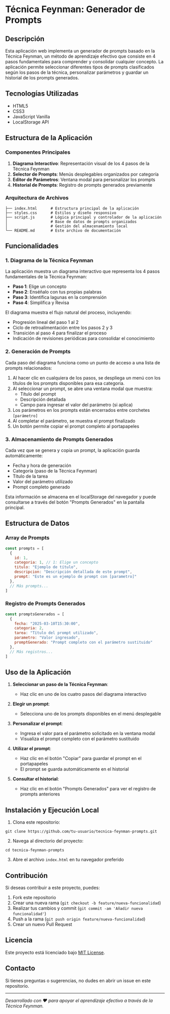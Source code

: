 # Técnica Feynman: Generador de Prompts

## Descripción
Esta aplicación web implementa un generador de prompts basado en la Técnica Feynman, un método de aprendizaje efectivo que consiste en 4 pasos fundamentales para comprender y consolidar cualquier concepto. La aplicación permite seleccionar diferentes tipos de prompts clasificados según los pasos de la técnica, personalizar parámetros y guardar un historial de los prompts generados.

## Tecnologías Utilizadas
- HTML5
- CSS3
- JavaScript Vanilla
- LocalStorage API

## Estructura de la Aplicación

### Componentes Principales
1. **Diagrama Interactivo**: Representación visual de los 4 pasos de la Técnica Feynman
2. **Selector de Prompts**: Menús desplegables organizados por categoría
3. **Editor de Parámetros**: Ventana modal para personalizar los prompts
4. **Historial de Prompts**: Registro de prompts generados previamente

### Arquitectura de Archivos
```
├── index.html      # Estructura principal de la aplicación
├── styles.css      # Estilos y diseño responsivo
├── script.js       # Lógica principal y controlador de la aplicación
│                   # Base de datos de prompts organizados
│                   # Gestión del almacenamiento local
└── README.md       # Este archivo de documentación
```

## Funcionalidades

### 1. Diagrama de la Técnica Feynman
La aplicación muestra un diagrama interactivo que representa los 4 pasos fundamentales de la Técnica Feynman:
- **Paso 1**: Elige un concepto
- **Paso 2**: Enséñalo con tus propias palabras
- **Paso 3**: Identifica lagunas en la comprensión
- **Paso 4**: Simplifica y Revisa

El diagrama muestra el flujo natural del proceso, incluyendo:
- Progresión lineal del paso 1 al 2
- Ciclo de retroalimentación entre los pasos 2 y 3
- Transición al paso 4 para finalizar el proceso
- Indicación de revisiones periódicas para consolidar el conocimiento

### 2. Generación de Prompts
Cada paso del diagrama funciona como un punto de acceso a una lista de prompts relacionados:

1. Al hacer clic en cualquiera de los pasos, se despliega un menú con los títulos de los prompts disponibles para esa categoría.
2. Al seleccionar un prompt, se abre una ventana modal que muestra:
   - Título del prompt
   - Descripción detallada
   - Campo para ingresar el valor del parámetro (si aplica)
3. Los parámetros en los prompts están encerrados entre corchetes `[parámetro]`
4. Al completar el parámetro, se muestra el prompt finalizado
5. Un botón permite copiar el prompt completo al portapapeles

### 3. Almacenamiento de Prompts Generados
Cada vez que se genera y copia un prompt, la aplicación guarda automáticamente:
- Fecha y hora de generación
- Categoría (paso de la Técnica Feynman)
- Título de la tarea
- Valor del parámetro utilizado
- Prompt completo generado

Esta información se almacena en el localStorage del navegador y puede consultarse a través del botón "Prompts Generados" en la pantalla principal.

## Estructura de Datos

### Array de Prompts
```javascript
const prompts = [
  {
    id: 1,
    categoria: 1, // 1: Elige un concepto
    titulo: "Ejemplo de título",
    descripcion: "Descripción detallada de este prompt",
    prompt: "Este es un ejemplo de prompt con [parametro]"
  },
  // Más prompts...
]
```

### Registro de Prompts Generados
```javascript
const promptsGenerados = [
  {
    fecha: "2025-03-10T15:30:00",
    categoria: 2,
    tarea: "Título del prompt utilizado",
    parametro: "Valor ingresado",
    promptGenerado: "Prompt completo con el parámetro sustituido"
  },
  // Más registros...
]
```

## Uso de la Aplicación

1. **Seleccionar un paso de la Técnica Feynman**:
   - Haz clic en uno de los cuatro pasos del diagrama interactivo

2. **Elegir un prompt**:
   - Selecciona uno de los prompts disponibles en el menú desplegable

3. **Personalizar el prompt**:
   - Ingresa el valor para el parámetro solicitado en la ventana modal
   - Visualiza el prompt completo con el parámetro sustituido

4. **Utilizar el prompt**:
   - Haz clic en el botón "Copiar" para guardar el prompt en el portapapeles
   - El prompt se guarda automáticamente en el historial

5. **Consultar el historial**:
   - Haz clic en el botón "Prompts Generados" para ver el registro de prompts anteriores

## Instalación y Ejecución Local

1. Clona este repositorio:
```
git clone https://github.com/tu-usuario/tecnica-feynman-prompts.git
```

2. Navega al directorio del proyecto:
```
cd tecnica-feynman-prompts
```

3. Abre el archivo `index.html` en tu navegador preferido

## Contribución

Si deseas contribuir a este proyecto, puedes:
1. Fork este repositorio
2. Crear una nueva rama (`git checkout -b feature/nueva-funcionalidad`)
3. Realizar tus cambios y commit (`git commit -am 'Añadir nueva funcionalidad'`)
4. Push a la rama (`git push origin feature/nueva-funcionalidad`)
5. Crear un nuevo Pull Request

## Licencia

Este proyecto está licenciado bajo [MIT License](https://opensource.org/licenses/MIT).

## Contacto

Si tienes preguntas o sugerencias, no dudes en abrir un issue en este repositorio.

---

*Desarrollado con ❤️ para apoyar el aprendizaje efectivo a través de la Técnica Feynman.*
